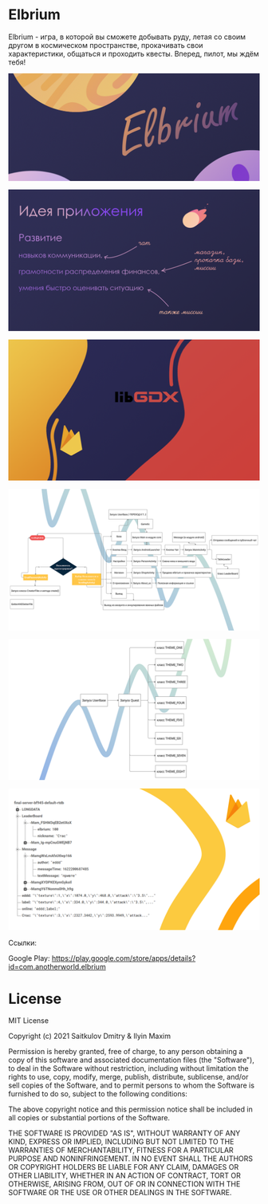 # Elbrium


Elbrium - игра, в которой вы сможете добывать руду, летая со своим другом в космическом пространстве, прокачивать свои характеристики, общаться и проходить квесты. Вперед, пилот, мы ждём тебя!

<img src="https://github.com/TomTork/TrashBox/blob/main/logo-elbrium.png" width="1000">

![Image alt](https://github.com/TomTork/TrashBox/blob/main/e1.png)

![Image alt](https://github.com/TomTork/TrashBox/blob/main/e2.png)

![Image alt](https://github.com/TomTork/TrashBox/blob/main/e3.png)

![Image alt](https://github.com/TomTork/TrashBox/blob/main/e4.png)

![Image alt](https://github.com/TomTork/TrashBox/blob/main/e5.png)


Ссылки:

Google Play: https://play.google.com/store/apps/details?id=com.anotherworld.elbrium

# License
MIT License

Copyright (c) 2021 Saitkulov Dmitry & Ilyin Maxim

Permission is hereby granted, free of charge, to any person obtaining a copy of this software and associated documentation files (the "Software"), to deal in the Software without restriction, including without limitation the rights to use, copy, modify, merge, publish, distribute, sublicense, and/or sell copies of the Software, and to permit persons to whom the Software is furnished to do so, subject to the following conditions:

The above copyright notice and this permission notice shall be included in all copies or substantial portions of the Software.

THE SOFTWARE IS PROVIDED "AS IS", WITHOUT WARRANTY OF ANY KIND, EXPRESS OR IMPLIED, INCLUDING BUT NOT LIMITED TO THE WARRANTIES OF MERCHANTABILITY, FITNESS FOR A PARTICULAR PURPOSE AND NONINFRINGEMENT. IN NO EVENT SHALL THE AUTHORS OR COPYRIGHT HOLDERS BE LIABLE FOR ANY CLAIM, DAMAGES OR OTHER LIABILITY, WHETHER IN AN ACTION OF CONTRACT, TORT OR OTHERWISE, ARISING FROM, OUT OF OR IN CONNECTION WITH THE SOFTWARE OR THE USE OR OTHER DEALINGS IN THE SOFTWARE.
